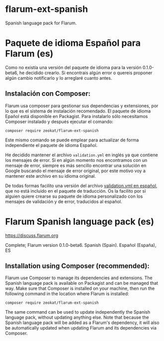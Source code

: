 # flarum-ext-spanish
Spanish language pack for Flarum.

# Paquete de idioma Español para Flarum (es)

Como no existía una versión del paquete de idioma para la versión 0.1.0-beta6, he decidido crearlo. Si encontrais algún error o quereis proponer algún cambio notificarlo y lo arreglaré cuanto antes.

## Instalación con Composer:

Flarum usa composer para gestionar sus dependencias y extensiones, por lo que es el sistema de instalación recomendado. El paquete de idioma Epañol está disponible en Packagist. Para instalarlo sólo necesitamos Composer instalado y después ejecutar el comando:

`composer require zeokat/flarum-ext-spanish`

Este mismo comando se puede emplear para actualizar de forma independiente el paquete de idioma Español.

He decidido mantener el archivo `validation.yml` en inglés ya que contiene los mensajes de error. Si en algún momento nos encontramos con un mensaje de error, siempre es más sencillo encontrar una solución en Google buscando el mensaje de error original, por este motivo voy a mantener este archivo en su idioma original.

De todas formas facilito una versión del archivo [validation.yml en español](https://gist.github.com/Zeokat/e2465a8ef131f8bc49f041d0583b87fb), que no está incluido en el paquete de traducción. Os la facilito por si alguien quiere crearse su paquete de idioma personalizado con los mensajes de validación y de error, traducidos al español.


# Flarum Spanish language pack (es)

https://discuss.flarum.org

Complete; Flarum version 0.1.0-beta6. Spanish (Spain). Español (España), ES

## Installation using Composer (recommended):

Flarum use Composer to manage its dependencies and extensions. The Spanish language pack is available on Packagist and can be managed that way. Make sure that Composer is installed on your machine, then run the following command in the location where Flarum is installed:

`composer require zeokat/flarum-ext-spanish`

The same command can be used to update independently the Spanish language pack, without updating anything else. Note that because the Spanish language pack will be added as a Flarum's dependency, it will also be automatically updated when updating Flarum and its dependencies via Composer.
